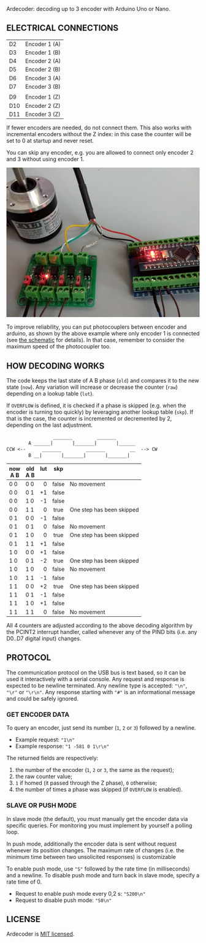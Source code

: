Ardecoder: decoding up to 3 encoder with Arduino Uno or Nano.


ELECTRICAL CONNECTIONS
----------------------

|     |               |
| --- | ------------- |
| D2  | Encoder 1 (A) |
| D3  | Encoder 1 (B) |
| D4  | Encoder 2 (A) |
| D5  | Encoder 2 (B) |
| D6  | Encoder 3 (A) |
| D7  | Encoder 3 (B) |
|     |               |
| D9  | Encoder 1 (Z) |
| D10 | Encoder 2 (Z) |
| D11 | Encoder 3 (Z) |

If fewer encoders are needed, do not connect them. This also works with
incremental encoders without the Z index: in this case the counter will
be set to 0 at startup and never reset.

You can skip any encoder, e.g. you are allowed to connect only encoder 2
and 3 without using encoder 1.

![Only encoder 1 connected](./photo.jpeg)

To improve reliability, you can put photocouplers between encoder and
arduino, as shown by the above example where only encoder 1 is connected
(see [the schematic](./ardecoder.pdf) for details). In that case,
remember to consider the maximum speed of the photocoupler too.


HOW DECODING WORKS
------------------

The code keeps the last state of A B phase (`old`) and compares it to
the new state (`now`). Any variation will increase or decrease the
counter (`raw`) depending on a lookup table (`lut`).

If `OVERFLOW` is defined, it is checked if a phase is skipped (e.g. when
the encoder is turning too quickly) by leveraging another lookup table
(`skp`). If that is the case, the counter is incremented or decremented
by 2, depending on the last adjustment.

```
                 _______         _______
        A ______|       |_______|       |______
CCW <--      _______         _______         __  --> CW
        B __|       |_______|       |_______|
```

| now<br>A B | old<br>A B | lut<br>&nbsp; | skp<br>&nbsp;  | |
| --- | --- | ---:|:-----:| ---
| 0 0 | 0 0 |   0 | false |  No movement
| 0 0 | 0 1 |  +1 | false |
| 0 0 | 1 0 |  -1 | false |
| 0 0 | 1 1 |   0 |  true |  One step has been skipped
| 0 1 | 0 0 |  -1 | false |
| 0 1 | 0 1 |   0 | false |  No movement
| 0 1 | 1 0 |   0 |  true |  One step has been skipped
| 0 1 | 1 1 |  +1 | false |
| 1 0 | 0 0 |  +1 | false |
| 1 0 | 0 1 |  -2 |  true |  One step has been skipped
| 1 0 | 1 0 |   0 | false |  No movement
| 1 0 | 1 1 |  -1 | false |
| 1 1 | 0 0 |  +2 |  true |  One step has been skipped
| 1 1 | 0 1 |  -1 | false |
| 1 1 | 1 0 |  +1 | false |
| 1 1 | 1 1 |   0 | false |  No movement

All 4 counters are adjusted according to the above decoding algorithm by
the PCINT2 interrupt handler, called whenever any of the PIND bits (i.e.
any D0..D7 digital input) changes.


PROTOCOL
--------

The communication protocol on the USB bus is text based, so it can be
used it interactively with a serial console. Any request and response is
expected to be newline terminated. Any newline type is accepted: `"\n"`,
`"\r"` or `"\r\n"`. Any response starting with `"#"` is an informational
message and could be safely ignored.

### GET ENCODER DATA

To query an encoder, just send its number (`1`, `2` or `3`) followed by
a newline.

- Example request: `"1\n"`
- Example response: `"1 -581 0 1\r\n"`

The returned fields are respectively:

1. the number of the encoder (`1`, `2` or `3`, the same as the request);
2. the raw counter value;
3. `1` if homed (it passed through the Z phase), `0` otherwise;
4. the number of times a phase was skipped (if `OVERFLOW` is enabled).

### SLAVE OR PUSH MODE

In slave mode (the default), you must manually get the encoder data via
specific queries. For monitoring you must implement by yourself a
polling loop.

In push mode, additionally the encoder data is sent without request
whenever its position changes. The maximum rate of changes (i.e. the
minimum time between two unsolicited responses) is customizable

To enable push mode, use `"S"` followed by the rate time (in
milliseconds) and a newline. To disable push mode and turn back in slave
mode, specify a rate time of 0.

- Request to enable push mode every 0,2 s: `"S200\n"`
- Request to disable push mode: `"S0\n"`


LICENSE
-------

Ardecoder is [MIT licensed](./LICENSE).
